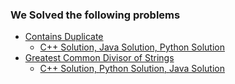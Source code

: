 ### We Solved the following problems

- [Contains Duplicate](https://leetcode.com/problems/contains-duplicate/description/)       
    - [C++ Solution, ](https://github.com/OsamaX01/the-solver-factory/blob/main/lecture1/solutions/Contains_dup.cpp) [Java Solution, ](https://github.com/OsamaX01/the-solver-factory/blob/main/lecture1/solutions/Contains_dup.java) [Python Solution](https://github.com/OsamaX01/the-solver-factory/blob/main/lecture1/solutions/Contains_dup.py)
- [Greatest Common Divisor of Strings](https://leetcode.com/problems/greatest-common-divisor-of-strings/description/?envType=study-plan-v2&envId=leetcode-75)       
    - [C++ Solution, ](https://github.com/OsamaX01/the-solver-factory/blob/main/lecture1/solutions/GCD_S.cpp) [Python Solution, ](https://github.com/OsamaX01/the-solver-factory/blob/main/lecture1/solutions/GCD_S.py) [Java Solution](https://github.com/OsamaX01/the-solver-factory/blob/main/lecture1/solutions/GCD_S.java)
